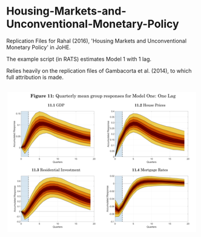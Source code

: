 # Housing-Markets-and-Unconventional-Monetary-Policy

Replication Files for Rahal (2016), 'Housing Markets and Unconventional Monetary Policy' in JoHE. 

The example script (in RATS) estimates Model 1 with 1 lag.

Relies heavily on the replication files of Gambacorta et al. (2014), to which full attribution is made.
<br><br>
<p align="center">
  <img src="https://github.com/crahal/Housing-Markets-and-Unconventional-Monetary-Policy/blob/master/quarterlymeangroupresponses.png" width="500"> 
</p>
